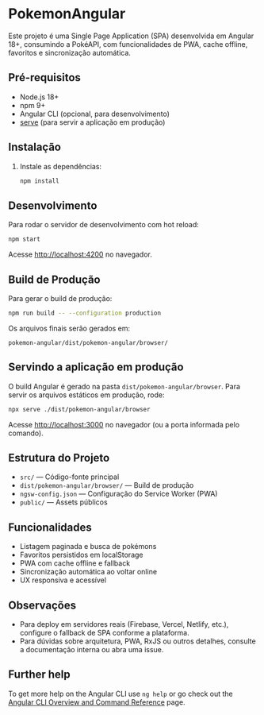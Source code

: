 # PokemonAngular

Este projeto é uma Single Page Application (SPA) desenvolvida em Angular 18+, consumindo a PokéAPI, com funcionalidades de PWA, cache offline, favoritos e sincronização automática.

## Pré-requisitos

- Node.js 18+
- npm 9+
- Angular CLI (opcional, para desenvolvimento)
- [serve](https://www.npmjs.com/package/serve) (para servir a aplicação em produção)

## Instalação

1. Instale as dependências:
   ```sh
   npm install
   ```

## Desenvolvimento

Para rodar o servidor de desenvolvimento com hot reload:
```sh
npm start
```
Acesse [http://localhost:4200](http://localhost:4200) no navegador.

## Build de Produção

Para gerar o build de produção:
```sh
npm run build -- --configuration production
```
Os arquivos finais serão gerados em:
```
pokemon-angular/dist/pokemon-angular/browser/
```

## Servindo a aplicação em produção

O build Angular é gerado na pasta `dist/pokemon-angular/browser`. Para servir os arquivos estáticos em produção, rode:

```sh
npx serve ./dist/pokemon-angular/browser
```

Acesse [http://localhost:3000](http://localhost:3000) no navegador (ou a porta informada pelo comando).

## Estrutura do Projeto

- `src/` — Código-fonte principal
- `dist/pokemon-angular/browser/` — Build de produção
- `ngsw-config.json` — Configuração do Service Worker (PWA)
- `public/` — Assets públicos

## Funcionalidades

- Listagem paginada e busca de pokémons
- Favoritos persistidos em localStorage
- PWA com cache offline e fallback
- Sincronização automática ao voltar online
- UX responsiva e acessível

## Observações

- Para deploy em servidores reais (Firebase, Vercel, Netlify, etc.), configure o fallback de SPA conforme a plataforma.
- Para dúvidas sobre arquitetura, PWA, RxJS ou outros detalhes, consulte a documentação interna ou abra uma issue.

## Further help

To get more help on the Angular CLI use `ng help` or go check out the [Angular CLI Overview and Command Reference](https://angular.dev/tools/cli) page.

